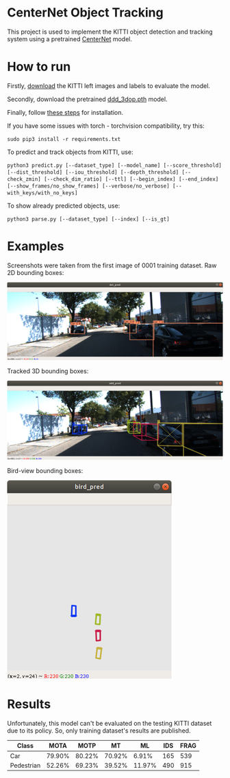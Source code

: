 # CenterNet Object Tracking
This project is used to implement the KITTI object detection and tracking system using a pretrained [CenterNet](https://github.com/xingyizhou/CenterNet) model.

# How to run
Firstly, [download](http://www.cvlibs.net/datasets/kitti/eval_tracking.php) the KITTI left images and labels to evaluate the model.

Secondly, download the pretrained [ddd_3dop.pth](https://drive.google.com/file/d/1LrAzVJqlZECVuyr_NJI_4xd88mA1fL5b) model.

Finally, follow [these steps](https://github.com/xingyizhou/CenterNet/blob/master/readme/INSTALL.md) for installation.

If you have some issues with torch - torchvision compatibility, try this:
~~~
sudo pip3 install -r requirements.txt
~~~

To predict and track objects from KITTI, use:
~~~
python3 predict.py [--dataset_type] [--model_name] [--score_threshold] [--dist_threshold] [--iou_threshold] [--depth_threshold] [--check_zmin] [--check_dim_ratio] [--ttl] [--begin_index] [--end_index] [--show_frames/no_show_frames] [--verbose/no_verbose] [--with_keys/with_no_keys]
~~~
To show already predicted objects, use:
~~~
python3 parse.py [--dataset_type] [--index] [--is_gt]
~~~
# Examples
Screenshots were taken from the first image of 0001 training dataset.
Raw 2D bounding boxes:

![Raw 2D bounding boxes](data/det_pred.png)

Tracked 3D bounding boxes:

![Tracked 3D bounding boxes](data/add_pred.png)

Bird-view bounding boxes:

![Bird-view bounding boxes](data/bird_view.png)

# Results
Unfortunately, this model can't be evaluated on the testing KITTI dataset due to its policy. So, only training dataset's results are published.

|Class|MOTA|MOTP|MT|ML|IDS|FRAG|
|-----|----|----|--|--|---|----|
|Car|79.90%|80.22%|70.92%|6.91%|165|539|
|Pedestrian|52.26%|69.23%|39.52%|11.97%|490|915|
